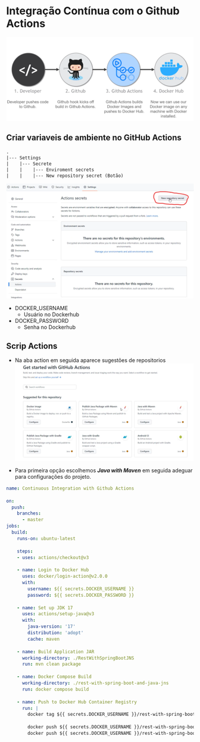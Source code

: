 # Integração Contínua com o Github Actions

![integrations-continuos](img/integrations-continuos.png)

## Criar variaveis de ambiente no GitHub Actions

```text
.
|--- Settings
|    |--- Secrete
|    |    |--- Enviroment secrets
|    |    |--- New repository secret (Botão)
```

![setting-secret](img/setting-secret.png)

* DOCKER_USERNAME
  * Usuário no Dockerhub
* DOCKER_PASSWORD
    * Senha no Dockerhub

## Scrip Actions

* Na aba action em seguida aparece sugestões de repositorios
![sugestao-repositorio](img/sugestao-repositorio.png)

* Para primeira opção escolhemos ***Java with Maven*** em seguida adeguar para configurações do projeto.

```yaml
name: Continuous Integration with Github Actions

on:
  push:
    branches:
      - master
jobs:
  build:
    runs-on: ubuntu-latest

    steps:
    - uses: actions/checkout@v3

    - name: Login to Docker Hub
      uses: docker/login-action@v2.0.0
      with:
        username: ${{ secrets.DOCKER_USERNAME }}
        password: ${{ secrets.DOCKER_PASSWORD }}
    
    - name: Set up JDK 17
      uses: actions/setup-java@v3
      with:
        java-version: '17'
        distribution: 'adopt'
        cache: maven

    - name: Build Application JAR
      working-directory: ./RestWithSpringBootJNS
      run: mvn clean package

    - name: Docker Compose Build
      working-directory: ./rest-with-spring-boot-and-java-jns
      run: docker compose build

    - name: Push to Docker Hub Container Registry
      run: |
        docker tag ${{ secrets.DOCKER_USERNAME }}/rest-with-spring-boot-jns:latest ${{ secrets.DOCKER_USERNAME }}/rest-with-spring-boot-jns:${{ github.run_id }}

        docker push ${{ secrets.DOCKER_USERNAME }}/rest-with-spring-boot-jns:${{ github.run_id }}
        docker push ${{ secrets.DOCKER_USERNAME }}/rest-with-spring-boot-jns:latest
```
